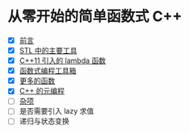 从零开始的简单函数式 C++
========================================

* [x] [前言](chapters/chapter-00-Introduction.md)
* [x] [STL 中的主要工具](chapters/chapter-01-STL-Tools.md)
* [x] [C++11 引入的 lambda 函数](chapters/chapter-02-lambda.md)
* [x] [函数式编程工具箱](chapters/chapter-03-Functional-Tools.md)
* [x] [更多的函数](chapters/chapter-04-More-Functional.md)
* [x] [C++ 的元编程](chapters/chapter-05-CPP-Metaprogram.md)
* [ ] [杂项](chapters/chapter-06-Misc.md)
* [ ] 是否需要引入 lazy 求值
* [ ] 递归与状态变换
